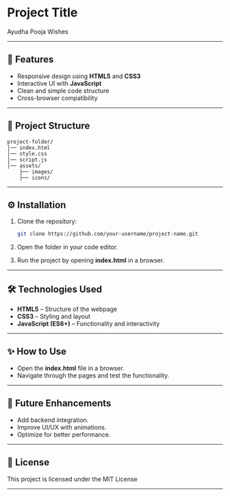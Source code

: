 
# Project Title

Ayudha Pooja Wishes

---

## 🚀 Features

* Responsive design using **HTML5** and **CSS3**
* Interactive UI with **JavaScript**
* Clean and simple code structure
* Cross-browser compatibility

---

## 📂 Project Structure

```
project-folder/
│── index.html
│── style.css
│── script.js
│── assets/
    ├── images/
    ├── icons/
```

---

## ⚙️ Installation

1. Clone the repository:

   ```bash
   git clone https://github.com/your-username/project-name.git
   ```
2. Open the folder in your code editor.
3. Run the project by opening **index.html** in a browser.

---

## 🛠️ Technologies Used

* **HTML5** – Structure of the webpage
* **CSS3** – Styling and layout
* **JavaScript (ES6+)** – Functionality and interactivity

---

## ✨ How to Use

* Open the **index.html** file in a browser.
* Navigate through the pages and test the functionality.

---

## 📌 Future Enhancements

* Add backend integration.
* Improve UI/UX with animations.
* Optimize for better performance.

---

## 📜 License

This project is licensed under the MIT License 

---

